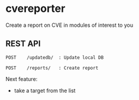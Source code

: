 # cvereporter
Create a report on CVE in modules of interest to you

## REST API

<pre><code>POST    /updatedb/  : Update local DB </code></pre>
<pre><code>POST    /reports/   : Create report </code></pre>

Next feature:
- take a target from the list
